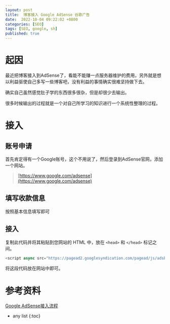 ```yaml
---
layout: post
title:  博客接入 Google AdSense 谷歌广告
date:  2022-10-04 09:22:02 +0800
categories: [SEO]
tags: [SEO, google, sh]
published: true
---
```


# 起因

最近把博客接入到AdSense了，看能不能赚一点服务器维护的费用，另外就是想以利益驱使自己多写一些博客吧，没有利益的事情确实很难坚持做下去。

确实自己虽然感觉肚子学的东西很多很杂，但是却很少去输出。

很多时候输出的过程就是一个对自己所学习的知识进行一个系统性整理的过程。

# 接入

## 账号申请

首先肯定得有一个Google账号，这个不用说了，然后登录到AdSense官网，添加一个网站。

> [https://www.google.com/adsense](https://www.google.com/adsense)

## 填写收款信息

按照基本信息填写即可

## 接入

复制此代码并将其粘贴到您网站的 HTML 中，放在 `<head>` 和 `</head>` 标记之间。

```js
<script async src="https://pagead2.googlesyndication.com/pagead/js/adsbygoogle.js?client=ca-pub-9082537058031213" crossorigin="anonymous"></script>
```

将这段代码放在网站中即可。



# 参考资料

[Google AdSense接入流程](https://blog.csdn.net/qq_23090053/article/details/125679327)

* any list
{:toc}